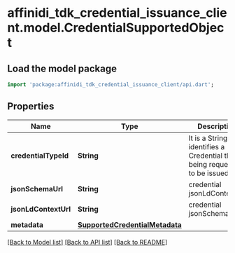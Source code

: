 # affinidi_tdk_credential_issuance_client.model.CredentialSupportedObject

## Load the model package

```dart
import 'package:affinidi_tdk_credential_issuance_client/api.dart';
```

## Properties

| Name                 | Type                                                              | Description                                                                       | Notes      |
| -------------------- | ----------------------------------------------------------------- | --------------------------------------------------------------------------------- | ---------- |
| **credentialTypeId** | **String**                                                        | It is a String that identifies a Credential that is being requested to be issued. |
| **jsonSchemaUrl**    | **String**                                                        | credential jsonLdContextUrl                                                       |
| **jsonLdContextUrl** | **String**                                                        | credential jsonSchemaUrl                                                          |
| **metadata**         | [**SupportedCredentialMetadata**](SupportedCredentialMetadata.md) |                                                                                   | [optional] |

[[Back to Model list]](../README.md#documentation-for-models) [[Back to API list]](../README.md#documentation-for-api-endpoints) [[Back to README]](../README.md)
